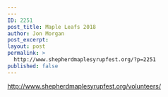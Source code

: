 ```yaml
---
---
ID: 2251
post_title: Maple Leafs 2018
author: Jon Morgan
post_excerpt:
layout: post
permalink: >
  http://www.shepherdmaplesyrupfest.org/?p=2251
published: false
---
```

http://www.shepherdmaplesyrupfest.org/volunteers/
